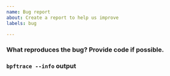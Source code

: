 ```yaml
---
name: Bug report
about: Create a report to help us improve
labels: bug

---
```


<!--
Note: bpftrace is under active development and not all distros ship the most
recent version yet. Please make sure the bug reproduces on the latest release
or master.
-->

### What reproduces the bug? Provide code if possible.


### `bpftrace --info` output
